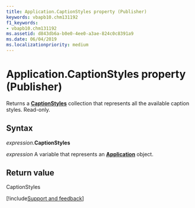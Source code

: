 ```yaml
---
title: Application.CaptionStyles property (Publisher)
keywords: vbapb10.chm131192
f1_keywords:
- vbapb10.chm131192
ms.assetid: d843db6a-b0e0-4ee0-a3ae-824c0c8391a9
ms.date: 06/04/2019
ms.localizationpriority: medium
---
```



# Application.CaptionStyles property (Publisher)

Returns a **[CaptionStyles](publisher.captionstyles.md)** collection that represents all the available caption styles. Read-only.


## Syntax

_expression_.**CaptionStyles**

_expression_ A variable that represents an **[Application](Publisher.Application.md)** object.


## Return value

CaptionStyles


[!include[Support and feedback](~/includes/feedback-boilerplate.md)]